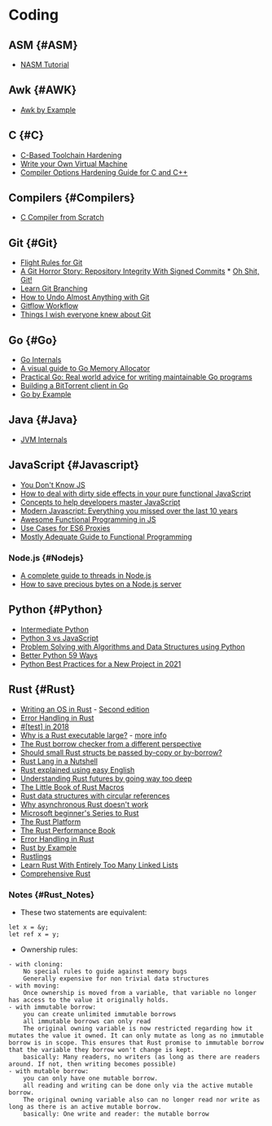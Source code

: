 # Coding

## ASM {#ASM}

* [NASM Tutorial](http://cs.lmu.edu/~ray/notes/nasmtutorial/)

## Awk {#AWK}

* [Awk by Example](https://developer.ibm.com/tutorials/l-awk1/)

## C {#C}

* [C-Based Toolchain Hardening](https://www.owasp.org/index.php/C-Based_Toolchain_Hardening)
* [Write your Own Virtual Machine](https://justinmeiners.github.io/lc3-vm/)
* [Compiler Options Hardening Guide for C and C++](https://best.openssf.org/Compiler-Hardening-Guides/Compiler-Options-Hardening-Guide-for-C-and-C++.html)

## Compilers {#Compilers}

* [C Compiler from Scratch](https://github.com/DoctorWkt/acwj)

## Git {#Git}

* [Flight Rules for Git](https://github.com/k88hudson/git-flight-rules)
* [A Git Horror Story: Repository Integrity With Signed Commits](https://mikegerwitz.com/papers/git-horror-story)
* [Oh Shit, Git!](https://ohshitgit.com/)
* [Learn Git Branching](https://learngitbranching.js.org/)
* [How to Undo Almost Anything with Git](https://github.blog/2015-06-08-how-to-undo-almost-anything-with-git/)
* [Gitflow Workflow](https://www.atlassian.com/git/tutorials/comparing-workflows/gitflow-workflow)
* [Things I wish everyone knew about Git](https://blog.plover.com/prog/git/tips.html)

## Go {#Go}

* [Go Internals](https://github.com/teh-cmc/go-internals)
* [A visual guide to Go Memory Allocator](https://blog.learngoprogramming.com/a-visual-guide-to-golang-memory-allocator-from-ground-up-e132258453ed)
* [Practical Go: Real world advice for writing maintainable Go programs](https://dave.cheney.net/practical-go/presentations/qcon-china.html)
* [Building a BitTorrent client in Go](https://blog.jse.li/posts/torrent/)
* [Go by Example](https://gobyexample.com/)

## Java {#Java}

* [JVM Internals](http://blog.jamesdbloom.com/JVMInternals.html)

## JavaScript {#Javascript}

* [You Don't Know JS](https://github.com/getify/You-Dont-Know-JS)
* [How to deal with dirty side effects in your pure functional JavaScript](https://jrsinclair.com/articles/2018/how-to-deal-with-dirty-side-effects-in-your-pure-functional-javascript/)
* [Concepts to help developers master JavaScript](https://github.com/leonardomso/33-js-concepts)
* [Modern Javascript: Everything you missed over the last 10 years](https://turriate.com/articles/modern-javascript-everything-you-missed-over-10-years)
* [Awesome Functional Programming in JS](https://github.com/stoeffel/awesome-fp-js)
* [Use Cases for ES6 Proxies](https://web.archive.org/web/20160906183818/http://devbryce.com/use-cases-for-es6-proxies/)
* [Mostly Adequate Guide to Functional Programming](https://github.com/MostlyAdequate/mostly-adequate-guide)

### Node.js {#Nodejs}

* [A complete guide to threads in Node.js](https://blog.logrocket.com/a-complete-guide-to-threads-in-node-js-4fa3898fe74f)
* [How to save precious bytes on a Node.js server](https://www.gosquared.com/blog/optimise-node-http-server)

## Python {#Python}

* [Intermediate Python](http://book.pythontips.com/en/latest/index.html)
* [Python 3 vs JavaScript](https://sayazamurai.github.io/python-vs-javascript/)
* [Problem Solving with Algorithms and Data Structures using Python](https://runestone.academy/runestone/books/published/pythonds/index.html)
* [Better Python 59 Ways](https://github.com/SigmaQuan/Better-Python-59-Ways)
* [Python Best Practices for a New Project in 2021](https://mitelman.engineering/blog/python-best-practice/automating-python-best-practices-for-a-new-project/)

## Rust {#Rust}

* [Writing an OS in Rust](https://os.phil-opp.com/first-edition/) - [Second edition](https://os.phil-opp.com/)
* [Error Handling in Rust](https://blog.burntsushi.net/rust-error-handling/#standard-library-traits-used-for-error-handling)
* [#[test] in 2018](https://web.archive.org/web/20200120020904/https://blog.jrenner.net/rust/testing/2018/07/19/test-in-2018.html)
* [Why is a Rust executable large?](https://lifthrasiir.github.io/rustlog/why-is-a-rust-executable-large.html) - [more info](https://users.rust-lang.org/t/why-do-rust-programs-use-more-memory-than-the-c-haskell-and-ocaml-versions/3224)
* [The Rust borrow checker from a different perspective](https://blog.systems.ethz.ch/blog/2018/a-hammer-you-can-only-hold-by-the-handle.html)
* [Should small Rust structs be passed by-copy or by-borrow?](https://www.forrestthewoods.com/blog/should-small-rust-structs-be-passed-by-copy-or-by-borrow/)
* [Rust Lang in a Nutshell](https://www.softax.pl/blog/rust-lang-in-a-nutshell-1-introduction/)
* [Rust explained using easy English](https://github.com/Dhghomon/easy_rust)
* [Understanding Rust futures by going way too deep](https://fasterthanli.me/articles/understanding-rust-futures-by-going-way-too-deep)
* [The Little Book of Rust Macros](https://veykril.github.io/tlborm/introduction.html)
* [Rust data structures with circular references](https://eli.thegreenplace.net/2021/rust-data-structures-with-circular-references/)
* [Why asynchronous Rust doesn't work](https://eta.st/2021/03/08/async-rust-2.html)
* [Microsoft beginner's Series to Rust](https://docs.microsoft.com/en-us/shows/beginners-series-to-rust/)
* [The Rust Platform](https://aturon.github.io/blog/2016/07/27/rust-platform/)
* [The Rust Performance Book](https://nnethercote.github.io/perf-book/introduction.html)
* [Error Handling in Rust](https://nrc.github.io/error-docs/intro.html)
* [Rust by Example](https://doc.rust-lang.org/stable/rust-by-example/)
* [Rustlings](https://github.com/rust-lang/rustlings/)
* [Learn Rust With Entirely Too Many Linked Lists](https://rust-unofficial.github.io/too-many-lists/index.html)
* [Comprehensive Rust](https://google.github.io/comprehensive-rust/)

### Notes {#Rust_Notes}

* These two statements are equivalent:

```
let x = &y;
let ref x = y;
```

* Ownership rules:

```
- with cloning:
    No special rules to guide against memory bugs
    Generally expensive for non trivial data structures
- with moving:
    Once ownership is moved from a variable, that variable no longer has access to the value it originally holds.
- with immutable borrow: 
    you can create unlimited immutable borrows
    all immutable borrows can only read
    The original owning variable is now restricted regarding how it mutates the value it owned. It can only mutate as long as no immutable borrow is in scope. This ensures that Rust promise to immutable borrow that the variable they borrow won't change is kept.
    basically: Many readers, no writers (as long as there are readers around. If not, then writing becomes possible) 
- with mutable borrow:
    you can only have one mutable borrow.
    all reading and writing can be done only via the active mutable borrow.
    The original owning variable also can no longer read nor write as long as there is an active mutable borrow.
    basically: One write and reader: the mutable borrow 
``` 
